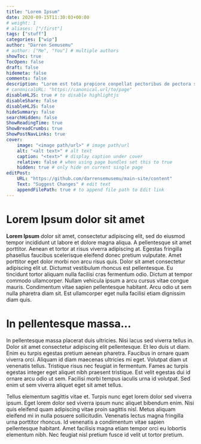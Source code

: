 ```yaml
---
title: "Lorem Ipsum"
date: 2020-09-15T11:30:03+00:00
# weight: 1
# aliases: ["/first"]
tags: ["stuff"]
categories: ["wip"]
author: "Darren Semusemu"
# author: ["Me", "You"] # multiple authors
showToc: true
TocOpen: false
draft: false
hidemeta: false
comments: false
description: "Lorem est tota propiore conpellat pectoribus de pectora summo"
# canonicalURL: "https://canonical.url/to/page"
disableHLJS: true # to disable highlightjs
disableShare: false
disableHLJS: false
hideSummary: false
searchHidden: false
ShowReadingTime: true
ShowBreadCrumbs: true
ShowPostNavLinks: true
cover:
    image: "<image path/url>" # image path/url
    alt: "<alt text>" # alt text
    caption: "<text>" # display caption under cover
    relative: false # when using page bundles set this to true
    hidden: true # only hide on current single page
editPost:
    URL: "https://github.com/darrensemusemu/main-site/content"
    Text: "Suggest Changes" # edit text
    appendFilePath: true # to append file path to Edit link
---
```


# Lorem Ipsum dolor sit amet

**Lorem Ipsum** dolor sit amet, consectetur adipiscing elit, sed do eiusmod tempor incididunt ut labore et dolore magna aliqua. A pellentesque sit amet porttitor. Aenean et tortor at risus viverra adipiscing at. Egestas fringilla phasellus faucibus scelerisque eleifend donec pretium vulputate. Amet porttitor eget dolor morbi non arcu risus quis. Dolor sit amet consectetur adipiscing elit ut. Dictumst vestibulum rhoncus est pellentesque. Eu tincidunt tortor aliquam nulla facilisi cras fermentum odio. Dictum at tempor commodo ullamcorper. Nullam vehicula ipsum a arcu cursus vitae congue mauris. Condimentum vitae sapien pellentesque habitant. Arcu odio ut sem nulla pharetra diam sit. Est ullamcorper eget nulla facilisi etiam dignissim diam quis.

# In pellentesque massa...

In pellentesque massa placerat duis ultricies. Nisi lacus sed viverra tellus in. Dolor sit amet consectetur adipiscing elit pellentesque. Et leo duis ut diam. Enim eu turpis egestas pretium aenean pharetra. Faucibus in ornare quam viverra orci. Aliquam id diam maecenas ultricies mi eget. Volutpat diam ut venenatis tellus. Tristique risus nec feugiat in fermentum. Fames ac turpis egestas integer eget aliquet nibh praesent tristique. Est velit egestas dui id ornare arcu odio ut sem. Facilisi morbi tempus iaculis urna id volutpat. Sed enim ut sem viverra aliquet eget sit amet tellus.

Tellus elementum sagittis vitae et. Turpis nunc eget lorem dolor sed viverra ipsum. Eget lorem dolor sed viverra ipsum nunc aliquet bibendum enim. Nisi quis eleifend quam adipiscing vitae proin sagittis nisl. Metus aliquam eleifend mi in nulla posuere sollicitudin. Venenatis lectus magna fringilla urna porttitor rhoncus. Id venenatis a condimentum vitae sapien pellentesque habitant. Amet facilisis magna etiam tempor orci eu lobortis elementum nibh. Nec feugiat nisl pretium fusce id velit ut tortor pretium. 
